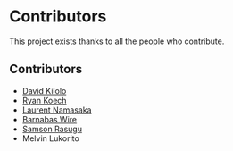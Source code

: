 # Contributors

This project exists thanks to all the people who contribute.

## Contributors

- [David Kilolo](https://github.com/dgkilolo)
- [Ryan Koech](https://github.com/RyanKoech)
- [Laurent Namasaka](https://github.com/laurentnamasaka)
- [Barnabas Wire](https://github.com/barrywire)
- [Samson Rasugu](https://github.com/samrasugu)
- Melvin Lukorito
